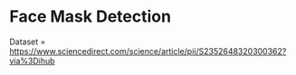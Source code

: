 # Face Mask Detection

Dataset = https://www.sciencedirect.com/science/article/pii/S2352648320300362?via%3Dihub
